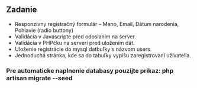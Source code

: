 ## Zadanie
- Responzívny registračný formulár – Meno, Email, Dátum narodenia, Pohlavie (radio buttony)
- Validácia v Javascripte pred odoslaním na server.
- Validácia v PHPčku na serveri pred uložením dát.
- Uloženie registrácie do mysql datbuľky s názvom users.
- Jednoduchá stránka, kde sa do tabuľky vypíšu zaregistrovaní užívatelia.

### Pre automaticke naplnenie databasy pouzijte prikaz: php artisan migrate --seed
